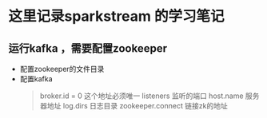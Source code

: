 # 这里记录sparkstream 的学习笔记
## 运行kafka ，需要配置zookeeper
* 配置zookeeper的文件目录
* 配置kafka 
    > broker.id = 0  这个地址必须唯一
    > listeners  监听的端口
    > host.name  服务器地址
    > log.dirs   日志目录
    > zookeeper.connect  链接zk的地址

